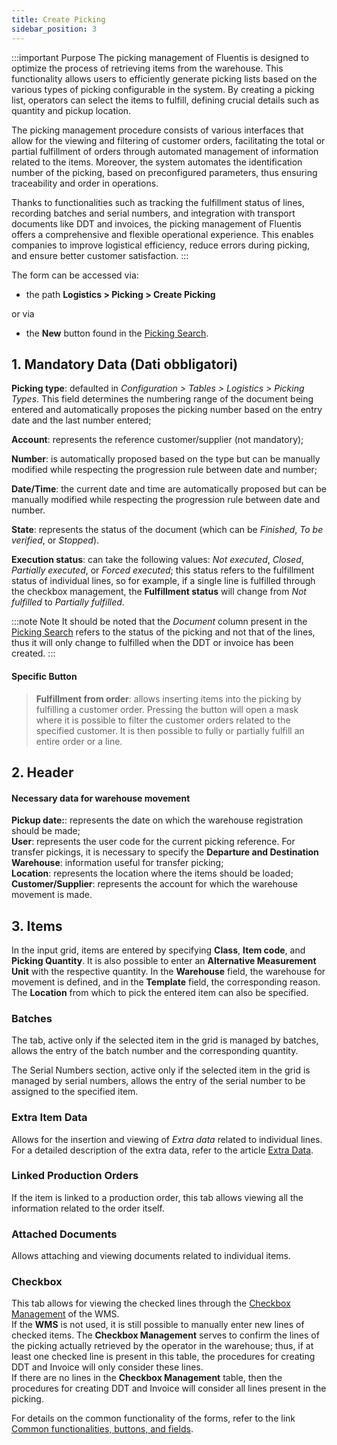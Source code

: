 ```yaml
---
title: Create Picking
sidebar_position: 3
---
```


:::important Purpose
The picking management of Fluentis is designed to optimize the process of retrieving items from the warehouse. This functionality allows users to efficiently generate picking lists based on the various types of picking configurable in the system. By creating a picking list, operators can select the items to fulfill, defining crucial details such as quantity and pickup location.

The picking management procedure consists of various interfaces that allow for the viewing and filtering of customer orders, facilitating the total or partial fulfillment of orders through automated management of information related to the items. Moreover, the system automates the identification number of the picking, based on preconfigured parameters, thus ensuring traceability and order in operations.

Thanks to functionalities such as tracking the fulfillment status of lines, recording batches and serial numbers, and integration with transport documents like DDT and invoices, the picking management of Fluentis offers a comprehensive and flexible operational experience. This enables companies to improve logistical efficiency, reduce errors during picking, and ensure better customer satisfaction.
:::

The form can be accessed via:  
 -  the path **Logistics > Picking > Create Picking**  

or via 

 - the **New** button found in the [Picking Search](/docs/logistics/picking/search-picking).

## 1. Mandatory Data (Dati obbligatori)

**Picking type**: defaulted in  *Configuration > Tables > Logistics > Picking Types*. This field determines the numbering range of the document being entered and automatically proposes the picking number based on the entry date and the last number entered;  

**Account**: represents the reference customer/supplier (not mandatory);  

**Number**: is automatically proposed based on the type but can be manually modified while respecting the progression rule between date and number;  

**Date/Time**: the current date and time are automatically proposed but can be manually modified while respecting the progression rule between date and number.

**State**: represents the status of the document (which can be *Finished*, *To be verified*, or *Stopped*).

**Execution status**: can take the following values: *Not executed*, *Closed*, *Partially executed*, or *Forced executed*; this status refers to the fulfillment status of individual lines, so for example, if a single line is fulfilled through the checkbox management, the **Fulfillment status** will change from *Not fulfilled* to *Partially fulfilled*.    

:::note Note 
It should be noted that the *Document* column present in the [Picking Search](/docs/logistics/picking/search-picking) refers to the status of the picking and not that of the lines, thus it will only change to fulfilled when the DDT or invoice has been created.
:::

#### Specific Button 

> **Fulfillment from order**: allows inserting items into the picking by fulfilling a customer order. Pressing the button will open a mask where it is possible to filter the customer orders related to the specified customer. It is then possible to fully or partially fulfill an entire order or a line.

## 2. Header 

#### Necessary data for warehouse movement 

**Pickup date:**: represents the date on which the warehouse registration should be made;  
**User**: represents the user code for the current picking reference. For transfer pickings, it is necessary to specify the **Departure and Destination Warehouse**: information useful for transfer picking;  
**Location**: represents the location where the items should be loaded;  
**Customer/Supplier**: represents the account for which the warehouse movement is made.

## 3. Items 

In the input grid, items are entered by specifying **Class**, **Item code**, and **Picking Quantity**. It is also possible to enter an **Alternative Measurement Unit** with the respective quantity. In the **Warehouse** field, the warehouse for movement is defined, and in the **Template** field, the corresponding reason. The **Location** from which to pick the entered item can also be specified.

### Batches 

The tab, active only if the selected item in the grid is managed by batches, allows the entry of the batch number and the corresponding quantity.

The Serial Numbers section, active only if the selected item in the grid is managed by serial numbers, allows the entry of the serial number to be assigned to the specified item.

### Extra Item Data

Allows for the insertion and viewing of *Extra data* related to individual lines.           
For a detailed description of the extra data, refer to the article [Extra Data](/docs/configurations/utility/extra-data/extradata/new-extradata).

### Linked Production Orders 

If the item is linked to a production order, this tab allows viewing all the information related to the order itself.

### Attached Documents

Allows attaching and viewing documents related to individual items.  

### Checkbox

This tab allows for viewing the checked lines through the [Checkbox Management](/docs/logistics/wms/sales/check-row-management) of the WMS.    
If the **WMS** is not used, it is still possible to manually enter new lines of checked items.
The **Checkbox Management** serves to confirm the lines of the picking actually retrieved by the operator in the warehouse; thus, if at least one checked line is present in this table, the procedures for creating DDT and Invoice will only consider these lines.         
If there are no lines in the **Checkbox Management** table, then the procedures for creating DDT and Invoice will consider all lines present in the picking.

For details on the common functionality of the forms, refer to the link [Common functionalities, buttons, and fields](/docs/guide/common).